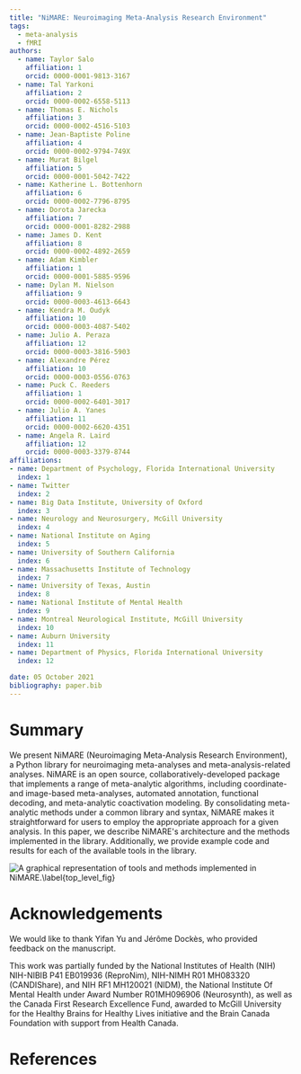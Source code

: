 ```yaml
---
title: "NiMARE: Neuroimaging Meta-Analysis Research Environment"
tags:
  - meta-analysis
  - fMRI
authors:
  - name: Taylor Salo
    affiliation: 1
    orcid: 0000-0001-9813-3167
  - name: Tal Yarkoni
    affiliation: 2
    orcid: 0000-0002-6558-5113
  - name: Thomas E. Nichols
    affiliation: 3
    orcid: 0000-0002-4516-5103
  - name: Jean-Baptiste Poline
    affiliation: 4
    orcid: 0000-0002-9794-749X
  - name: Murat Bilgel
    affiliation: 5
    orcid: 0000-0001-5042-7422
  - name: Katherine L. Bottenhorn
    affiliation: 6
    orcid: 0000-0002-7796-8795
  - name: Dorota Jarecka
    affiliation: 7
    orcid: 0000-0001-8282-2988
  - name: James D. Kent
    affiliation: 8
    orcid: 0000-0002-4892-2659
  - name: Adam Kimbler
    affiliation: 1
    orcid: 0000-0001-5885-9596
  - name: Dylan M. Nielson
    affiliation: 9
    orcid: 0000-0003-4613-6643
  - name: Kendra M. Oudyk
    affiliation: 10
    orcid: 0000-0003-4087-5402
  - name: Julio A. Peraza
    affiliation: 12
    orcid: 0000-0003-3816-5903
  - name: Alexandre Pérez
    affiliation: 10
    orcid: 0000-0003-0556-0763
  - name: Puck C. Reeders
    affiliation: 1
    orcid: 0000-0002-6401-3017
  - name: Julio A. Yanes
    affiliation: 11
    orcid: 0000-0002-6620-4351
  - name: Angela R. Laird
    affiliation: 12
    orcid: 0000-0003-3379-8744
affiliations:
- name: Department of Psychology, Florida International University
  index: 1
- name: Twitter
  index: 2
- name: Big Data Institute, University of Oxford
  index: 3
- name: Neurology and Neurosurgery, McGill University
  index: 4
- name: National Institute on Aging
  index: 5
- name: University of Southern California
  index: 6
- name: Massachusetts Institute of Technology
  index: 7
- name: University of Texas, Austin
  index: 8
- name: National Institute of Mental Health
  index: 9
- name: Montreal Neurological Institute, McGill University
  index: 10
- name: Auburn University
  index: 11
- name: Department of Physics, Florida International University
  index: 12

date: 05 October 2021
bibliography: paper.bib
---
```


# Summary

We present NiMARE (Neuroimaging Meta-Analysis Research Environment), a Python library for neuroimaging meta-analyses and meta-analysis-related analyses.
NiMARE is an open source, collaboratively-developed package that implements a range of meta-analytic algorithms, including coordinate- and image-based meta-analyses, automated annotation, functional decoding, and meta-analytic coactivation modeling.
By consolidating meta-analytic methods under a common library and syntax, NiMARE makes it straightforward for users to employ the appropriate approach for a given analysis.
In this paper, we describe NiMARE's architecture and the methods implemented in the library.
Additionally, we provide example code and results for each of the available tools in the library.

![A graphical representation of tools and methods implemented in NiMARE.\label{top_level_fig}](https://github.com/NBCLab/nimare-paper/tree/master/content/images/figure_00.svg)

# Acknowledgements

We would like to thank Yifan Yu and Jérôme Dockès, who provided feedback on the manuscript.

This work was partially funded by the National Institutes of Health (NIH) NIH-NIBIB P41 EB019936 (ReproNim), NIH-NIMH R01 MH083320 (CANDIShare), and NIH RF1 MH120021 (NIDM), the National Institute Of Mental Health under Award Number R01MH096906 (Neurosynth), as well as the Canada First Research Excellence Fund, awarded to McGill University for the Healthy Brains for Healthy Lives initiative and the Brain Canada Foundation with support from Health Canada.

# References
